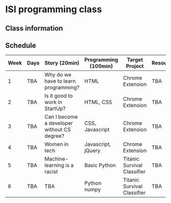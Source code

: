 # ISI programming class

## Class information

## Schedule
| Week | Days | Story (20min) | Programming (100min) | Target Project | Resources |
| --- | --- | --- | --- | --- | --- |
| 1 | TBA | Why do we have to learn programming? | HTML | Chrome Extension | TBA |
| 2 | TBA | Is it good to work in StartUp? | HTML, CSS | Chrome Extension | TBA |
| 3 | TBA | Can I become a developer without CS degree? | CSS, Javascript | Chrome Extension | TBA |
| 4 | TBA | Women in tech | Javascript, jQuery | Chrome Extension | TBA |
| 5 | TBA | Machine-learning is a racist | Basic Python | Titanic Survival Classifier | TBA |
| 6 | TBA | TBA | Python numpy | Titanic Survival Classifier | TBA |

